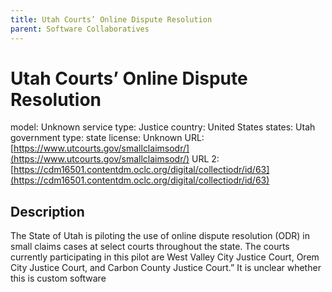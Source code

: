```yaml
---
title: Utah Courts’ Online Dispute Resolution
parent: Software Collaboratives
---
```


# Utah Courts’ Online Dispute Resolution

model: Unknown
service type: Justice
country: United States
states: Utah
government type: state
license: Unknown
URL: [https://www.utcourts.gov/smallclaimsodr/](https://www.utcourts.gov/smallclaimsodr/)
URL 2: [https://cdm16501.contentdm.oclc.org/digital/collectiodr/id/63](https://cdm16501.contentdm.oclc.org/digital/collectiodr/id/63)

## Description
The State of Utah is piloting the use of online dispute resolution (ODR) in small claims cases at select courts throughout the state. The courts currently participating in this pilot are West Valley City Justice Court, Orem City Justice Court, and Carbon County Justice Court.” It is unclear whether this is custom software

